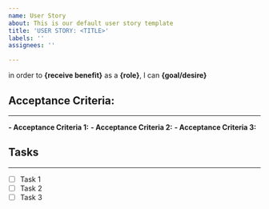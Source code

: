 ```yaml
---
name: User Story
about: This is our default user story template
title: 'USER STORY: <TITLE>'
labels: ''
assignees: ''

---
```


in  order to **{receive benefit}** as a **{role}**, I can **{goal/desire}**

## Acceptance Criteria:
-----

**- Acceptance Criteria 1:**
**- Acceptance Criteria 2:**
**- Acceptance Criteria 3:**

## Tasks
------

- [ ] Task 1
- [ ] Task 2
- [ ] Task 3
